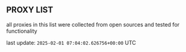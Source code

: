 ## PROXY LIST

all proxies in this list were collected from open sources and tested for functionality

last update: `2025-02-01 07:04:02.626756+00:00` UTC
